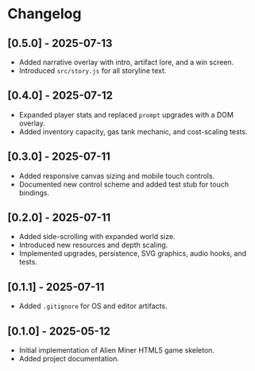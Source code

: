 # Changelog

## [0.5.0] - 2025-07-13
- Added narrative overlay with intro, artifact lore, and a win screen.
- Introduced `src/story.js` for all storyline text.

## [0.4.0] - 2025-07-12
- Expanded player stats and replaced `prompt` upgrades with a DOM overlay.
- Added inventory capacity, gas tank mechanic, and cost-scaling tests.

## [0.3.0] - 2025-07-11
- Added responsive canvas sizing and mobile touch controls.
- Documented new control scheme and added test stub for touch bindings.

## [0.2.0] - 2025-07-11
- Added side-scrolling with expanded world size.
- Introduced new resources and depth scaling.
- Implemented upgrades, persistence, SVG graphics, audio hooks, and tests.

## [0.1.1] - 2025-07-11
- Added `.gitignore` for OS and editor artifacts.

## [0.1.0] - 2025-05-12
- Initial implementation of Alien Miner HTML5 game skeleton.
- Added project documentation.


